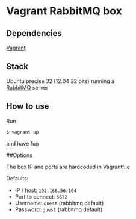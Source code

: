 # Vagrant RabbitMQ box
  
## Dependencies

[Vagrant](http://www.vagrantup.com/)  

## Stack  

Ubuntu precise 32 (12.04 32 bits) running a  
[RabbitMQ](http://www.rabbitmq.com/) server
  
## How to use

Run 

```bash
$ vagrant up
```

and have fun

##Options 

The box IP and ports are hardcoded in Vagrantfile

Defaults:  

- IP / host: `192.168.56.104`
- Port to connect: `5672`
- Username: `guest` (rabbitmq default)
- Password: `guest` (rabbitmq default)
  
